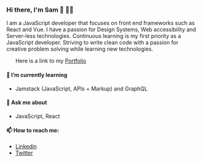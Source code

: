 ### Hi there, I'm Sam 👋 👨‍💻
 I am a JavaScript developer that focuses on front end frameworks such as React and Vue. I have a passion for Design Systems, Web accessibility and Server-less technologies.  Continuous learning is my first priority as a JavaScript developer. Striving to write clean code with a passion for creative problem solving while learning new technologies.
 
  &nbsp; &nbsp; &nbsp;  Here is a link to my [Portfolio](https://samkach.netlify.app/)
#### 🌱 I’m currently learning
- Jamstack (JavaScript, APIs + Markup) and GraphQL
#### 💬 Ask me about
- JavaScript, React 
#### 📫 How to reach me:
- [Linkedin](https://www.linkedin.com/in/samuel-moyi/)
- [Twitter](https://twitter.com/iam_awsam)

